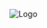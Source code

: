 ![Logo](https://static-www.elastic.co/v3/assets/bltefdd0b53724fa2ce/blt07d7ab4779256b0a/5ed6a6b8444d25730a19d96b/logo-microsoft-net.png)
